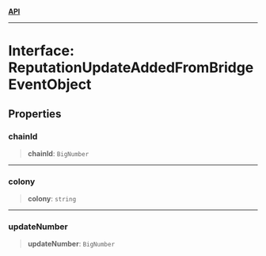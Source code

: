 [**API**](../../../README.md)

***

# Interface: ReputationUpdateAddedFromBridgeEventObject

## Properties

### chainId

> **chainId**: `BigNumber`

***

### colony

> **colony**: `string`

***

### updateNumber

> **updateNumber**: `BigNumber`
